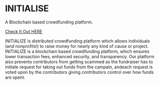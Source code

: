 # INITIALISE

A Blockchain based crowdfunding platform.

[Check It Out HERE](https://initialize.vercel.app/)

INITIALIZE is distributed crowdfunding platform which allows individuals (and nonprofits!) to raise money
for nearly any kind of cause or project. INITIALIZE is a blockchain based crowdfunding platform, which
ensures lower transaction fees, enhanced security, and transparency. Our platform also prevents contributors from getting scammed as the fundraiser has to initiate request for taking out funds from the campain, andeach request is voted upon by the contributors giving contributors control over how funds are spent.